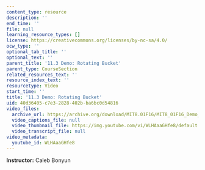```yaml
---
content_type: resource
description: ''
end_time: ''
file: null
learning_resource_types: []
license: https://creativecommons.org/licenses/by-nc-sa/4.0/
ocw_type: ''
optional_tab_title: ''
optional_text: ''
parent_title: '11.3 Demo: Rotating Bucket'
parent_type: CourseSection
related_resources_text: ''
resource_index_text: ''
resourcetype: Video
start_time: ''
title: '11.3 Demo: Rotating Bucket'
uid: 40d36405-c7e3-2828-402b-ba6bc0d54816
video_files:
  archive_url: https://archive.org/download/MIT8.01F16/MIT8_01F16_Demo_03_360p.mp4
  video_captions_file: null
  video_thumbnail_file: https://img.youtube.com/vi/WLHAaaGHfe8/default.jpg
  video_transcript_file: null
video_metadata:
  youtube_id: WLHAaaGHfe8
---
```


**Instructor:** Caleb Bonyun

